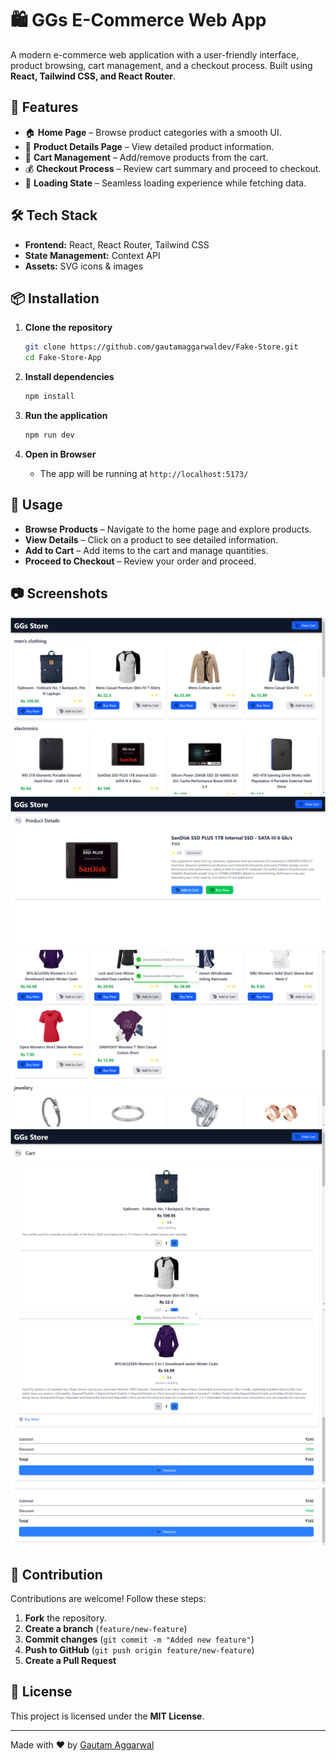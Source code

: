 
# 🛍️ GGs E-Commerce Web App

A modern e-commerce web application with a user-friendly interface, product browsing, cart management, and a checkout process. Built using **React, Tailwind CSS, and React Router**.

## 🚀 Features
- 🏠 **Home Page** – Browse product categories with a smooth UI.
- 📄 **Product Details Page** – View detailed product information.
- 🛒 **Cart Management** – Add/remove products from the cart.
- 💰 **Checkout Process** – Review cart summary and proceed to checkout.
- 🔄 **Loading State** – Seamless loading experience while fetching data.

## 🛠️ Tech Stack
- **Frontend:** React, React Router, Tailwind CSS
- **State Management:** Context API
- **Assets:** SVG icons & images

## 📦 Installation

1. **Clone the repository**
   ```sh
   git clone https://github.com/gautamaggarwaldev/Fake-Store.git
   cd Fake-Store-App
   ```

2. **Install dependencies**
   ```sh
   npm install
   ```

3. **Run the application**
   ```sh
   npm run dev
   ```

4. **Open in Browser**
   - The app will be running at `http://localhost:5173/`

## 📌 Usage
- **Browse Products** – Navigate to the home page and explore products.
- **View Details** – Click on a product to see detailed information.
- **Add to Cart** – Add items to the cart and manage quantities.
- **Proceed to Checkout** – Review your order and proceed.

## 📷 Screenshots
![Home](/src/assets/image.png)
![Product](/src/assets/image-1.png)
![toast messages](/src/assets/image-2.png)
![cart](/src/assets/image-3.png)
![remove item from cart](/src/assets/image-4.png)
![price](/src/assets/image-5.png)

## 🤝 Contribution
Contributions are welcome! Follow these steps:
1. **Fork** the repository.
2. **Create a branch** (`feature/new-feature`)
3. **Commit changes** (`git commit -m "Added new feature"`)
4. **Push to GitHub** (`git push origin feature/new-feature`)
5. **Create a Pull Request**

## 📜 License
This project is licensed under the **MIT License**.

---
Made with ❤️ by [Gautam Aggarwal](https://github.com/gautamaggarwaldev/)

